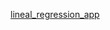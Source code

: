  [lineal_regression_app](https://share.streamlit.io/luishernand/lineal_regression_app/main/share_lineal.py)
